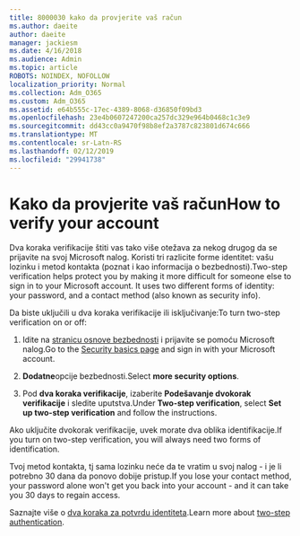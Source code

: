```yaml
---
title: 8000030 kako da provjerite vaš račun
ms.author: daeite
author: daeite
manager: jackiesm
ms.date: 4/16/2018
ms.audience: Admin
ms.topic: article
ROBOTS: NOINDEX, NOFOLLOW
localization_priority: Normal
ms.collection: Adm_O365
ms.custom: Adm_O365
ms.assetid: e64b555c-17ec-4389-8068-d36850f09bd3
ms.openlocfilehash: 23e4b0607247200ca257dc329e964b0468c1c3e9
ms.sourcegitcommit: dd43cc0a9470f98b8ef2a3787c823801d674c666
ms.translationtype: MT
ms.contentlocale: sr-Latn-RS
ms.lasthandoff: 02/12/2019
ms.locfileid: "29941738"
---
```

# <a name="how-to-verify-your-account"></a><span data-ttu-id="eeb64-102">Kako da provjerite vaš račun</span><span class="sxs-lookup"><span data-stu-id="eeb64-102">How to verify your account</span></span>

<span data-ttu-id="eeb64-p101">Dva koraka verifikacije štiti vas tako više otežava za nekog drugog da se prijavite na svoj Microsoft nalog. Koristi tri razlicite forme identitet: vašu lozinku i metod kontakta (poznat i kao informacija o bezbednosti).</span><span class="sxs-lookup"><span data-stu-id="eeb64-p101">Two-step verification helps protect you by making it more difficult for someone else to sign in to your Microsoft account. It uses two different forms of identity: your password, and a contact method (also known as security info).</span></span> 
  
<span data-ttu-id="eeb64-105">Da biste uključili u dva koraka verifikacije ili isključivanje:</span><span class="sxs-lookup"><span data-stu-id="eeb64-105">To turn two-step verification on or off:</span></span>
  
1. <span data-ttu-id="eeb64-106">Idite na [stranicu osnove bezbednosti](https://go.microsoft.com/fwlink/?linkid=842325) i prijavite se pomoću Microsoft nalog.</span><span class="sxs-lookup"><span data-stu-id="eeb64-106">Go to the [Security basics page](https://go.microsoft.com/fwlink/?linkid=842325) and sign in with your Microsoft account.</span></span> 
    
2. <span data-ttu-id="eeb64-107">**Dodatne**opcije bezbednosti.</span><span class="sxs-lookup"><span data-stu-id="eeb64-107">Select **more security options**.</span></span> 
    
3. <span data-ttu-id="eeb64-108">Pod **dva koraka verifikacije**, izaberite **Podešavanje dvokorak verifikacije** i sledite uputstva.</span><span class="sxs-lookup"><span data-stu-id="eeb64-108">Under **Two-step verification**, select **Set up two-step verification** and follow the instructions.</span></span> 
    
<span data-ttu-id="eeb64-109">Ako uključite dvokorak verifikacije, uvek morate dva oblika identifikacije.</span><span class="sxs-lookup"><span data-stu-id="eeb64-109">If you turn on two-step verification, you will always need two forms of identification.</span></span>
  
<span data-ttu-id="eeb64-110">Tvoj metod kontakta, tj sama lozinku neće da te vratim u svoj nalog - i je li potrebno 30 dana da ponovo dobije pristup.</span><span class="sxs-lookup"><span data-stu-id="eeb64-110">If you lose your contact method, your password alone won't get you back into your account - and it can take you 30 days to regain access.</span></span> 
  
<span data-ttu-id="eeb64-111">Saznajte više o [dva koraka za potvrdu identiteta](https://go.microsoft.com/fwlink/?linkid=872270).</span><span class="sxs-lookup"><span data-stu-id="eeb64-111">Learn more about [two-step authentication](https://go.microsoft.com/fwlink/?linkid=872270).</span></span>
  

